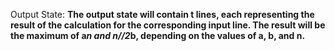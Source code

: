 Output State: **The output state will contain t lines, each representing the result of the calculation for the corresponding input line. The result will be the maximum of a*n and n//2*b, depending on the values of a, b, and n.**